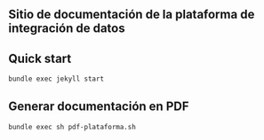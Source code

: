 ## Sitio de documentación de la plataforma de integración de datos
## Quick start

````sh
bundle exec jekyll start
````

## Generar documentación en PDF

````sh
bundle exec sh pdf-plataforma.sh
````
